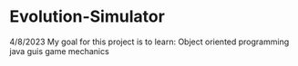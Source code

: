 # Evolution-Simulator

4/8/2023
My goal for this project is to learn:
  Object oriented programming
  java guis
  game mechanics
